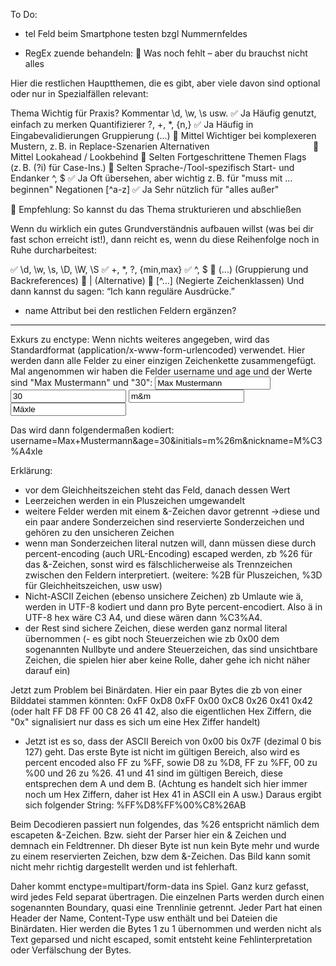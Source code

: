 To Do:
- tel Feld beim Smartphone testen bzgl Nummernfeldes

- RegEx zuende behandeln:
📘 Was noch fehlt – aber du brauchst nicht alles

Hier die restlichen Hauptthemen, die es gibt, aber viele davon sind optional oder nur in Spezialfällen relevant:

Thema	                            Wichtig für Praxis?             Kommentar
\d, \w, \s usw.                     ✅ Ja	                       Häufig genutzt, einfach zu merken
Quantifizierer ?, +, *, {n,}	    ✅ Ja	                       Häufig in Eingabevalidierungen
Gruppierung (...)	                🔶 Mittel	                    Wichtiger bei komplexeren Mustern, z. B. in Replace-Szenarien
Alternativen `	                    `	                            🔶 Mittel
Lookahead / Lookbehind	            🔴 Selten	                    Fortgeschrittene Themen
Flags (z. B. (?i) für Case-Ins.)	🔴 Selten	                    Sprache-/Tool-spezifisch
Start- und Endanker ^, $	        ✅ Ja	                       Oft übersehen, aber wichtig z. B. für "muss mit ... beginnen"
Negationen [^a-z]               	✅ Ja	                       Sehr nützlich für "alles außer"

🔁 Empfehlung: So kannst du das Thema strukturieren und abschließen

Wenn du wirklich ein gutes Grundverständnis aufbauen willst (was bei dir fast schon erreicht ist!), dann reicht es, wenn du diese Reihenfolge noch in Ruhe durcharbeitest:

✅ \d, \w, \s, \D, \W, \S
✅ +, *, ?, {min,max}
✅ ^, $
🔶 (...) (Gruppierung und Backreferences)
🔶 | (Alternative)
🔶 [^...] (Negierte Zeichenklassen)
Und dann kannst du sagen: “Ich kann reguläre Ausdrücke.”

- name Attribut bei den restlichen Feldern ergänzen?
-----------------------------------------------------------------------------------------------------------------------------

Exkurs zu enctype:
Wenn nichts weiteres angegeben, wird das Standardformat (application/x-www-form-urlencoded) verwendet.
Hier werden dann alle Felder zu einer einzigen Zeichenkette zusammengefügt.
Mal angenommen wir haben die Felder username und age und der Werte sind "Max Mustermann" und "30":
  <input name="username" value="Max Mustermann">
  <input name="age" value=30>
  <input name="initials" value="m&m">
  <input name="nickname" value="Mäxle">

Das wird dann folgendermaßen kodiert:
username=Max+Mustermann&age=30&initials=m%26m&nickname=M%C3%A4xle

Erklärung:
- vor dem Gleichheitszeichen steht das Feld, danach dessen Wert
- Leerzeichen werden in ein Pluszeichen umgewandelt
- weitere Felder werden mit einem &-Zeichen davor getrennt
->diese und ein paar andere Sonderzeichen sind reservierte Sonderzeichen und gehören zu den unsicheren Zeichen
- wenn man Sonderzeichen literal nutzen will, dann müssen diese durch percent-encoding (auch URL-Encoding) escaped werden, zb %26 für das &-Zeichen,
sonst wird es fälschlicherweise als Trennzeichen zwischen den Feldern interpretiert. (weitere: %2B für Pluszeichen, %3D für Gleichheitszeichen, usw usw)
- Nicht-ASCII Zeichen (ebenso unsichere Zeichen) zb Umlaute wie ä, werden in UTF-8 kodiert und dann pro Byte percent-encodiert.
  Also ä in UTF-8 hex wäre C3 A4, und diese wären dann %C3%A4.
- der Rest sind sichere Zeichen, diese werden ganz normal literal übernommen
(- es gibt noch Steuerzeichen wie zb 0x00 dem sogenannten Nullbyte und andere Steuerzeichen, das sind unsichtbare Zeichen,
die spielen hier aber keine Rolle, daher gehe ich nicht näher darauf ein)

Jetzt zum Problem bei Binärdaten. Hier ein paar Bytes die zb von einer Bilddatei stammen könnten:
0xFF 0xD8 0xFF 0x00 0xC8 0x26 0x41 0x42
(oder halt FF D8 FF 00 C8 26 41 42, also die eigentlichen Hex Ziffern, die "0x" signalisiert nur dass es sich um eine Hex Ziffer handelt)
- Jetzt ist es so, dass der ASCII Bereich von 0x00 bis 0x7F (dezimal 0 bis 127) geht.
Das erste Byte ist nicht im gültigen Bereich, also wird es percent encoded also FF zu %FF, sowie D8 zu %D8, FF zu %FF, 00 zu %00 und 26 zu %26. 41 und 41 sind im gültigen Bereich,
diese entsprechen dem A und dem B. (Achtung es handelt sich hier immer noch um Hex Ziffern, daher ist Hex 41 in ASCII ein A usw.)
Daraus ergibt sich folgender String: %FF%D8%FF%00%C8%26AB

Beim Decodieren passiert nun folgendes, das %26 entspricht nämlich dem escapeten &-Zeichen. Bzw. sieht der Parser hier ein & Zeichen und demnach ein Feldtrenner.
Dh dieser Byte ist nun kein Byte mehr und wurde zu einem reservierten Zeichen, bzw dem &-Zeichen. Das Bild kann somit nicht mehr richtig dargestellt werden und ist fehlerhaft. 

Daher kommt enctype=multipart/form-data ins Spiel. Ganz kurz gefasst, wird jedes Feld separat übertragen. Die einzelnen Parts werden durch einen sogenannten
Boundary, quasi eine Trennlinie getrennt. Jeder Part hat einen Header der Name, Content-Type usw enthält und bei Dateien die Binärdaten.
Hier werden die Bytes 1 zu 1 übernommen und werden nicht als Text geparsed und nicht escaped, somit entsteht keine Fehlinterpretation oder Verfälschung der Bytes.